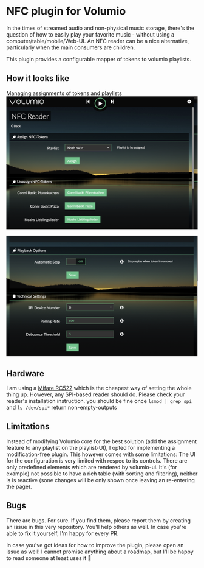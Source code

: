 # NFC plugin for Volumio

In the times of streamed audio and non-physical music storage, there's the question of how to easily play your favorite music - without using a computer/table/mobile/Web-UI.
An NFC reader can be a nice alternative, particularly when the main consumers are children.

This plugin provides a configurable mapper of tokens to volumio playlists.

## How it looks like

Managing assignments of tokens and playlists
![The configuration page is used for assigning playlists](./plugins/user_interface/raspi_nfc_spi/docs/UI-config-token-management.png)

![Playback and technical options](./plugins/user_interface/raspi_nfc_spi/docs/UI-config-playback-tech.png)

## Hardware

I am using a [Mifare RC522](https://www.google.com/search?q=mifare+nfc+rc522) which is the cheapest way of setting the whole thing up.
However, any SPI-based reader should do. Please check your reader's installation instruction. you should be fine once `lsmod | grep spi` and `ls /dev/spi*` return non-empty-outputs

## Limitations

Instead of modifying Volumio core for the best solution (add the assignment feature to any playlist on the playlist-UI), I opted for implementing a modification-free plugin. This however comes with some limitations: The UI for the configuration is very limited with respec to its controls. There are only predefined elements which are rendered by volumio-ui. It's (for example) not possible to have a rich table (with sorting and filtering), neither is is reactive (sone changes will be only shown once leaving an re-entering the page).

## Bugs

There are bugs. For sure. If you find them, please report them by creating an issue in this very repository. You'll help others as well. In case you're able to fix it yourself, I'm happy for every PR.

In case you've got ideas for how to improve the plugin, please open an issue as well! I cannot promise anything about a roadmap, but I'll be happy to read someone at least uses it :tada: